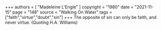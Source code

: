 +++
authors = [
  "Madeleine L'Engle"
]
copyright = "1980"
date = "2021-11-15"
page = "148"
source = "Walking On Water"
tags = ["faith","virtue","doubt","sin"]
+++
The opposite of sin can only be faith, and never virtue. (Quoting H.A. Williams)
